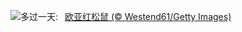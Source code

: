 ![](https://www.bing.com/th?id=OHR.LeapingSquirrel_ZH-CN9112090462_UHD.jpg&w=1000)多过一天:&nbsp;&ensp;[欧亚红松鼠 (© Westend61/Getty Images)](https://www.bing.com/th?id=OHR.LeapingSquirrel_ZH-CN9112090462_UHD.jpg)
<br><br/>
